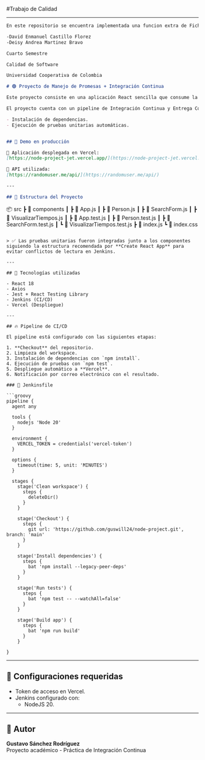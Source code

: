 #Trabajo de Calidad

---

```markdown
En este repositorio se encuentra implementada una funcion extra de Ficha Tecnica

-David Enmanuel Castillo Florez
-Deisy Andrea Martinez Bravo

Cuarto Semestre

Calidad de Software

Universidad Cooperativa de Colombia

# 🟢 Proyecto de Manejo de Promesas + Integración Continua

Este proyecto consiste en una aplicación React sencilla que consume la API pública de usuarios aleatorios [Random User API](https://randomuser.me/api/) y muestra información básica de los usuarios.

El proyecto cuenta con un pipeline de Integración Continua y Entrega Continua (CI/CD) implementado con **Jenkins**, el cual realiza los siguientes procesos:

- Instalación de dependencias.
- Ejecución de pruebas unitarias automáticas.


## 🚀 Demo en producción

🔗 Aplicación desplegada en Vercel:  
[https://node-project-jet.vercel.app/](https://node-project-jet.vercel.app/)

🔗 API utilizada:  
[https://randomuser.me/api/](https://randomuser.me/api/)

---

## 📂 Estructura del Proyecto

```
📦 src
 ┣ 📂 components
 ┃ ┣ 📄 App.js
 ┃ ┣ 📄 Person.js
 ┃ ┣ 📄 SearchForm.js
 ┃ ┣ 📄 VisualizarTiempos.js
 ┃ ┣ 📄 App.test.js
 ┃ ┣ 📄 Person.test.js
 ┃ ┣ 📄 SearchForm.test.js
 ┃ ┗ 📄 VisualizarTiempos.test.js
 ┣ 📄 index.js
 ┗ 📄 index.css
```

> ✅ Las pruebas unitarias fueron integradas junto a los componentes siguiendo la estructura recomendada por **Create React App** para evitar conflictos de lectura en Jenkins.

---

## 🧪 Tecnologías utilizadas

- React 18
- Axios
- Jest + React Testing Library
- Jenkins (CI/CD)
- Vercel (Despliegue)

---

## 🔥 Pipeline de CI/CD

El pipeline está configurado con las siguientes etapas:

1. **Checkout** del repositorio.
2. Limpieza del workspace.
3. Instalación de dependencias con `npm install`.
4. Ejecución de pruebas con `npm test`.
5. Despliegue automático a **Vercel**.
6. Notificación por correo electrónico con el resultado.

### 🎯 Jenkinsfile

```groovy
pipeline {
  agent any

  tools {
    nodejs 'Node 20'
  }

  environment {
    VERCEL_TOKEN = credentials('vercel-token')
  }

  options {
    timeout(time: 5, unit: 'MINUTES')
  }

  stages {
    stage('Clean workspace') {
      steps {
        deleteDir()
      }
    }

    stage('Checkout') {
      steps {
        git url: 'https://github.com/guswill24/node-project.git', branch: 'main'
      }
    }

    stage('Install dependencies') {
      steps {
        bat 'npm install --legacy-peer-deps'
      }
    }

    stage('Run tests') {
      steps {
        bat 'npm test -- --watchAll=false'
      }
    }

    stage('Build app') {
      steps {
        bat 'npm run build'
      }
    }

}
```

---

## 📩 Configuraciones requeridas

- Token de acceso en Vercel.
- Jenkins configurado con:
  - NodeJS 20.


---

## 🙌 Autor

**Gustavo Sánchez Rodríguez**  
Proyecto académico - Práctica de Integración Continua
